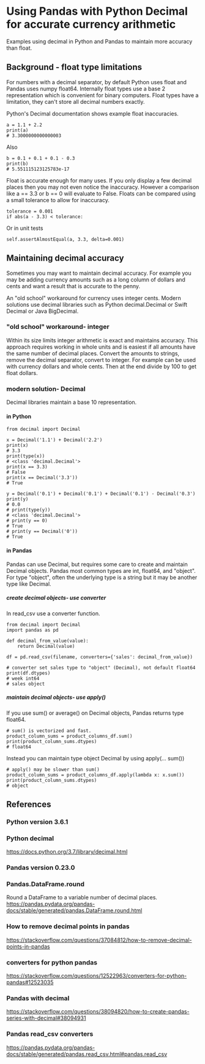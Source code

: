 # Using Pandas with Python Decimal for accurate currency arithmetic
Examples using decimal in Python and Pandas to maintain more accuracy than float.

## Background - float type limitations
For numbers with a decimal separator, by default Python uses float and Pandas uses numpy float64.
Internally float types use a base 2 representation which is convenient for binary computers.
Float types have a limitation, they can't store all decimal numbers exactly.

Python's Decimal documentation shows example float inaccuracies.

    a = 1.1 + 2.2
    print(a)
    # 3.3000000000000003

Also

    b = 0.1 + 0.1 + 0.1 - 0.3
    print(b)
    # 5.551115123125783e-17

Float is accurate enough for many uses.
If you only display a few decimal places then you may not even notice the inaccuracy.
However a comparison like a == 3.3 or b == 0 will evaluate to False.
Floats can be compared using a small tolerance to allow for inaccuracy.

    tolerance = 0.001
    if abs(a - 3.3) < tolerance:

Or in unit tests

    self.assertAlmostEqual(a, 3.3, delta=0.001)

## Maintaining decimal accuracy
Sometimes you may want to maintain decimal accuracy.
For example you may be adding currency amounts such as a long column of dollars and cents and want a result that is accurate to the penny.

An "old school" workaround for currency uses integer cents.
Modern solutions use decimal libraries such as Python decimal.Decimal or Swift Decimal or Java BigDecimal.

### "old school" workaround- integer
Within its size limits integer arithmetic is exact and maintains accuracy.
This approach requires working in whole units and is easiest if all amounts have the same number of decimal places.
Convert the amounts to strings, remove the decimal separator, convert to integer.
For example can be used with currency dollars and whole cents.
Then at the end divide by 100 to get float dollars.

### modern solution- Decimal
Decimal libraries maintain a base 10 representation.

#### in Python

    from decimal import Decimal
    
    x = Decimal('1.1') + Decimal('2.2')
    print(x)
    # 3.3
    print(type(x))
    # <class 'decimal.Decimal'>
    print(x == 3.3)
    # False
    print(x == Decimal('3.3'))
    # True

    y = Decimal('0.1') + Decimal('0.1') + Decimal('0.1') - Decimal('0.3')
    print(y)
    # 0.0
    # print(type(y))
    # <class 'decimal.Decimal'>
    # print(y == 0)
    # True
    # print(y == Decimal('0'))
    # True

#### in Pandas
Pandas can use Decimal, but requires some care to create and maintain Decimal objects.
Pandas most common types are int, float64, and "object".
For type "object", often the underlying type is a string but it may be another type like Decimal.

##### create decimal objects- use converter
In read_csv use a converter function.

    from decimal import Decimal
    import pandas as pd
    
    def decimal_from_value(value):
        return Decimal(value)

    df = pd.read_csv(filename, converters={'sales': decimal_from_value})

    # converter set sales type to "object" (Decimal), not default float64
    print(df.dtypes)
    # week int64
    # sales object

##### maintain decimal objects- use apply()
If you use sum() or average() on Decimal objects, Pandas returns type float64.

    # sum() is vectorized and fast.
    product_column_sums = product_columns_df.sum()
    print(product_column_sums.dtypes)
    # float64

Instead you can maintain type object Decimal by using apply(... sum())

    # apply() may be slower than sum()
    product_column_sums = product_columns_df.apply(lambda x: x.sum())
    print(product_column_sums.dtypes)
    # object

## References

### Python version 3.6.1

### Python decimal
https://docs.python.org/3.7/library/decimal.html

### Pandas version 0.23.0

### Pandas.DataFrame.round
Round a DataFrame to a variable number of decimal places.
https://pandas.pydata.org/pandas-docs/stable/generated/pandas.DataFrame.round.html

### How to remove decimal points in pandas
https://stackoverflow.com/questions/37084812/how-to-remove-decimal-points-in-pandas

### converters for python pandas
https://stackoverflow.com/questions/12522963/converters-for-python-pandas#12523035

### Pandas with decimal
https://stackoverflow.com/questions/38094820/how-to-create-pandas-series-with-decimal#38094931

### Pandas read_csv converters
https://pandas.pydata.org/pandas-docs/stable/generated/pandas.read_csv.html#pandas.read_csv

